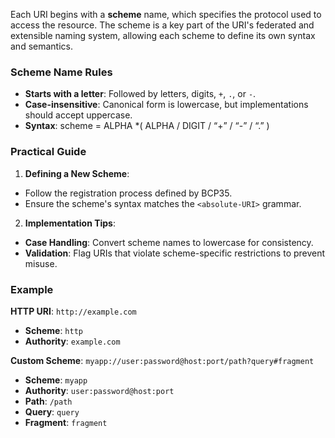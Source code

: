 Each URI begins with a **scheme** name, which specifies the protocol used to access the resource. The scheme is a key part of the URI's federated and extensible naming system, allowing each scheme to define its own syntax and semantics.

### Scheme Name Rules
- **Starts with a letter**: Followed by letters, digits, `+`, `.`, or `-`.
- **Case-insensitive**: Canonical form is lowercase, but implementations should accept uppercase.
- **Syntax**: scheme = ALPHA *( ALPHA / DIGIT / “+” / “-” / “.” )

### Practical Guide

1. **Defining a New Scheme**:
- Follow the registration process defined by BCP35.
- Ensure the scheme's syntax matches the `<absolute-URI>` grammar.

2. **Implementation Tips**:
- **Case Handling**: Convert scheme names to lowercase for consistency.
- **Validation**: Flag URIs that violate scheme-specific restrictions to prevent misuse.

### Example

**HTTP URI**: `http://example.com`

- **Scheme**: `http`
- **Authority**: `example.com`

**Custom Scheme**: `myapp://user:password@host:port/path?query#fragment`

- **Scheme**: `myapp`
- **Authority**: `user:password@host:port`
- **Path**: `/path`
- **Query**: `query`
- **Fragment**: `fragment`

